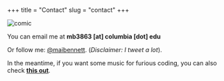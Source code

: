 +++
title = "Contact"
slug = "contact"
+++

![comic](/images/paper_plane_sm.png?raw=true&s=1)

You can email me at **mb3863 \[at\] columbia \[dot\] edu**

Or follow me: [@maibennett](https://twitter.com/maibennett). (*Disclaimer: I tweet a lot*).

In the meantime, if you want some music for furious coding, you can also check **[this out](https://open.spotify.com/user/11120745477/playlist/7d1UxfElRAykPIoBmSTgnW?si=qHRZZycvSD-ou8qQRMichQ)**.
